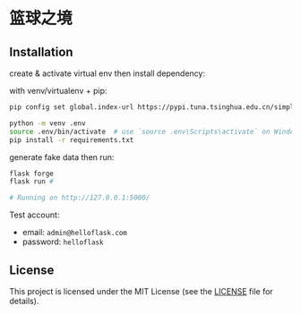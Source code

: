 # 篮球之境

## Installation

create & activate virtual env then install dependency:

with venv/virtualenv + pip:

```sh
pip config set global.index-url https://pypi.tuna.tsinghua.edu.cn/simple

python -m venv .env
source .env/bin/activate  # use `source .env\Scripts\activate` on Windows
pip install -r requirements.txt
```

generate fake data then run:

```sh
flask forge
flask run #

# Running on http://127.0.0.1:5000/
```

Test account:

* email: `admin@helloflask.com`
* password: `helloflask`

## License

This project is licensed under the MIT License (see the
[LICENSE](LICENSE) file for details).
